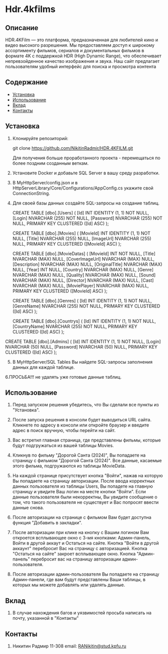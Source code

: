 # Hdr.4kfilms

## Описание
HDR.4KFilm — это платформа, предназначенная для любителей кино и видео высокого разрешения. Мы предоставляем доступ к широкому ассортименту фильмов, сериалов и документальных фильмов в формате 4K с поддержкой HDR (High Dynamic Range), что обеспечивает непревзойденное качество изображения и звука. Наш сайт предлагает пользователям удобный интерфейс для поиска и просмотра контента

## Содержание
- [Установка](#установка)
- [Использование](#использование)
- [Вклад](#вклад)
- [Контакты](#контакты)

## Установка
1. Клонируйте репозиторий:

   git clone https://github.com/NikitinRadmir/HDR.4KFILM.git

   Для получения больше проработанного проекта - перемещаться по более поздним созданным веткам.

2. Установите Docker и добавьте SQL Server в вашу среду разработки.

3. В MyHttpServer/config.json и в HttpServerLibrary/Core/Configurations/AppConfig.cs укажите свой ConnectionString.

4. Для своей базы данных создайте SQL-запросы на создание таблиц.

   CREATE TABLE [dbo].[Users] (
    [Id]       INT            IDENTITY (1, 1) NOT NULL,
    [Login]    NVARCHAR (255) NOT NULL,
    [Password] NVARCHAR (255) NOT NULL,
    PRIMARY KEY CLUSTERED ([Id] ASC)
   );

   CREATE TABLE [dbo].[Movies] (
    [MovieId]  INT            IDENTITY (1, 1) NOT NULL,
    [Title]    NVARCHAR (255) NULL,
    [ImageUrl] NVARCHAR (255) NULL,
    PRIMARY KEY CLUSTERED ([MovieId] ASC)
   );

   CREATE TABLE [dbo].[MovieDatas] (
    [MovieId]       INT            NOT NULL,
    [Title]         NVARCHAR (MAX) NULL,
    [CoverImageUrl] NVARCHAR (MAX) NULL,
    [Description]   NVARCHAR (MAX) NULL,
    [OriginalTitle] NVARCHAR (MAX) NULL,
    [Year]          INT            NULL,
    [Country]       NVARCHAR (MAX) NULL,
    [Genre]         NVARCHAR (MAX) NULL,
    [Quality]       NVARCHAR (MAX) NULL,
    [Sound]         NVARCHAR (MAX) NULL,
    [Director]      NVARCHAR (MAX) NULL,
    [Cast]          NVARCHAR (MAX) NULL,
    [MoviePlayer]   NVARCHAR (MAX) NULL,
    PRIMARY KEY CLUSTERED ([MovieId] ASC)
   );

   CREATE TABLE [dbo].[Genres] (
       [Id]        INT            IDENTITY (1, 1) NOT NULL,
       [GenreName] NVARCHAR (255) NOT NULL,
       PRIMARY KEY CLUSTERED ([Id] ASC)
   );

   CREATE TABLE [dbo].[Countrys] (
    [Id]          INT            IDENTITY (1, 1) NOT NULL,
    [CountryName] NVARCHAR (255) NOT NULL,
    PRIMARY KEY CLUSTERED ([Id] ASC)
   );

  CREATE TABLE [dbo].[Admins] (
    [Id]       INT           IDENTITY (1, 1) NOT NULL,
    [Login]    NVARCHAR (50) NULL,
    [Password] NVARCHAR (50) NULL,
    PRIMARY KEY CLUSTERED ([Id] ASC)
   );

5. В MyHttpServer/SQL Tables Вы найдете SQL-запросы заполнения данных для каждой таблице.

6.ПРОСЬБА!!! не удалять уже готовые данные таблиц.

## Использование

1. Перед запуском решения убедитесь, что Вы сделали все пункты из "Установка".

2. После запуска решения в консоли будет выводиться URL сайта. Кликнете по адресу в консоли или откройте браузер и введите адрес в поиск вручную, чтобы перейти на сайт.

3. Вас встретил главная страница, где представлены фильмы, которые будут подгружаться из вашей таблицы Movies.

4. Кликнув по фильму "Дорогой Санта (2024)", Вы попадаете на страницу с фильмом "Дорогой Санта (2024)". Все данные, касаемые этого фильма, подгружаются из таблицы MovieData.

5. На каждой странице присутствует кнопка "Войти", нажав на которую Вы попадаете на страницу авторизации. После ввода корректных данных пользователя из таблицы Users, Вы попадете на главную страницу и увидите Ваш логин на месте кнопки "Войти". Если данные пользователя были некорректны, Вы увидите сообщение о том, что такого пользователя не существует и Вас попросят ввести данные снова.

6. После авторизации на странице с фильмом Вам будет доступна функция "Добавить в закладки".

7. После авторизации при клике на кнопку с Вашим логином Вам откроется всплывающее окно с 3-мя кнопками: Админ-панель, Войти в другой аккаут и Остаться на сайте. Кнопка "Войти в другой аккаунт" перебросит Вас на страницу с авторизацией. Кнопка "Остаться на сайте" закроет всплывающее окно. Кнопка "Админ-панель" перебросит вас на страницу авторизации админ-пользователя.

8. После авторизации админ-пользователя Вы попадаете на страницу Админ-панели, где вам будут представлены Ваши таблицы, в которых мы можете добавлять или удалять данные.

## Вклад

1. В случае нахождения багов и уязвимостей просьба написать на почту, указанной в "Контакты"

## Контакты

1. Никитин Радмир 11-308 email: RANikitin@stud.kpfu.ru
